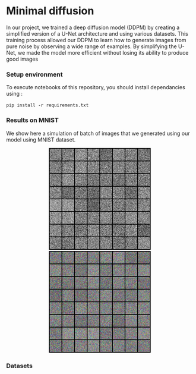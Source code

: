 # Minimal diffusion
In our project, we trained a deep diffusion model (DDPM) by creating a simplified version of a U-Net architecture and using various datasets. This training process allowed our DDPM to learn how to generate images from pure noise by observing a wide range of examples. By simplifying the U-Net, we made the model more efficient without losing its ability to produce good images

### Setup environment

To execute notebooks of this repository, you should install dependancies using : 

```
pip install -r requirements.txt
```

### Results on MNIST

We show here a simulation of batch of images that we generated using our model using MNIST dataset.

<p align="center">
  <img src="https://github.com/danalejosolerma/minimal_diffusion/blob/main/results/gif-mnist.gif?raw=true" alt="MNIST" width="274" height="274" />
  <img src="https://github.com/danalejosolerma/minimal_diffusion/blob/main/results/gif-house-numbers.gif?raw=true" alt="SVHN" width="274" height="274" />
</p>

### Datasets



